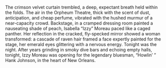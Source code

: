 The crimson velvet curtain trembled, a deep, expectant breath held within the folds.  The air in the Orpheum Theatre, thick with the scent of dust, anticipation, and cheap perfume, vibrated with the hushed murmur of a near-capacity crowd.  Backstage, in a cramped dressing room painted a nauseating shade of peach, Isabella “Izzy” Moreau paced like a caged panther. Her reflection in the cracked, fly-specked mirror showed a woman transformed: a cascade of raven hair framed a face expertly painted for the stage, her emerald eyes glittering with a nervous energy.  Tonight was the night. After years grinding in smoky dive bars and echoing empty halls, tonight, Izzy Moreau was opening for the legendary bluesman, “Howlin’ ” Hank Johnson, in the heart of New Orleans.
